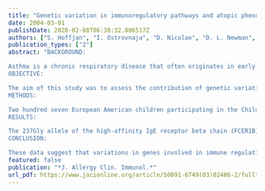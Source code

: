 ```yaml
---
title: "Genetic variation in immunoregulatory pathways and atopic phenotypes in infancy"
date: 2004-03-01
publishDate: 2020-02-08T06:30:32.806517Z
authors: ["S. Hoffjan", "I. Ostrovnaja", "D. Nicolae", "D. L. Newman", "R. Nicolae", "R. Gangnon", "L. Steiner", "K. Walker", "R. Reynolds", "D. Greene", "D. Mirel", "J. E. Gern", "R. F. Lemanske", "C. Ober"]
publication_types: ["2"]
abstract: "BACKGROUND:

Asthma is a chronic respiratory disease that often originates in early childhood. Although candidate gene studies have identified many potential asthma susceptibility genes in adult populations, few have studied associations with immune phenotypes in the first year that might be early clinical markers of asthma.
OBJECTIVE:

The aim of this study was to assess the contribution of genetic variation to cytokine response profiles and atopic phenotypes in the first year of life in the Childhood Origin of Asthma cohort.
METHODS:

Two hundred seven European American children participating in the Childhood Origin of Asthma study were genotyped for 61 single nucleotide polymorphisms in 35 genes involved in immune regulation. We examined the relationship between these single nucleotide polymorphisms and PHA-induced cytokine (IL-5, IL-10, IL-13, and IFN-gamma) response profiles at birth and at year 1, respiratory syncytial virus-induced wheezing and atopic dermatitis in the first year of life, and total IgE levels, peripheral blood eosinophil counts, and allergic sensitization at age 1 year. The data were analyzed by using censored regression for quantitative measurements and logistic regression for qualitative phenotypes.
RESULTS:

The 237Gly allele of the high-affinity IgE receptor beta chain (FCER1B) and a silent substitution in the nitric oxide synthase (NOS)2A gene were associated with reduced IL-13 responses in cord blood (P = .0025 and P = .0062, respectively). A significant gene-gene interaction between FCER1B 237Gly and NOS2A D346D was detected, with individuals carrying the minor allele for both polymorphisms having the lowest cord blood IL-13 levels. Furthermore, the IL13 110Gln allele showed an association with increased IgE levels at year 1 (P = .0026), and the colony-stimulating factor 2 (CSF2) 117Thr allele showed an association with a greater increase in IL-5 responses during the first year (P = .0092). The TGF-beta1 (TGFB1) -509T allele was associated with respiratory syncytial virus-related wheezing in the first year (P = .0005). None of the polymorphisms included in this study were associated with atopic dermatitis during the first year or a positive RAST result at 1 year of age.
CONCLUSION:

These data suggest that variations in genes involved in immune regulation are associated with biologic and clinical phenotypes in the first year of life that might increase the risk for the subsequent development of childhood asthma."
featured: false
publication: "*J. Allergy Clin. Immunol.*"
url_pdf: https://www.jacionline.org/article/S0091-6749(03)02486-2/fulltext
---
```


